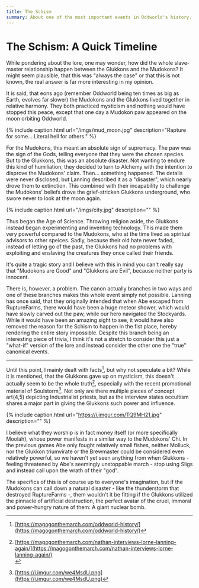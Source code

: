 ```yaml
---
title: The Schism
summary: About one of the most important events in Oddworld's history.
---
```


# The Schism: A Quick Timeline

While pondering about the lore, one may wonder, how did the whole slave-master
relationship happen between the Glukkons and the Mudokons? It might seem
plausible, that this was "always the case" or that this is not known, the real
answer is far more interesting in my opinion.

It is said, that eons ago (remember Oddworld being ten times as big as Earth,
evolves far slower) the Mudokons and the Glukkons lived together in relative
harmony. They both practiced mysticism and nothing would have stopped
this peace, except that one day a Mudokon paw appeared on the moon orbiting
Oddworld.

{% include caption.html url="/imgs/mud_moon.jpg" description="Rapture for some... Literal hell for others." %}

For the Mudokons, this meant an absolute sign of supremacy. The paw was the sign
of the Gods, telling everyone that they were the chosen species. But to the
Glukkons, this was an absolute disaster. Not wanting to endure this kind of
humiliation, they decided to turn to Alchemy with the intention to disprove the
Mudokons' claim. Then... something happened. The details were never
disclosed, but Lanning described it as a "disaster", which nearly drove them to
extinction. This combined with their incapability to challenge the Mudokons'
beliefs drove the grief-stricken Glukkons underground, who swore never to look
at the moon again.

{% include caption.html url="/imgs/city.jpg" description="" %}

Thus began the Age of Science. Throwing religion aside, the Glukkons instead
began experimenting and inventing technology. This made them very powerful
compared to the Mudokons, who at the time lived as spiritual advisors to other
speices. Sadly, because their old hate never faded, instead of letting go of
the past, the Glukkons had no problems with exploiting and enslaving the
creatures they once called their friends.

It's quite a tragic story and I believe with this in mind you can't really say
that "Mudokons are Good" and "Glukkons are Evil", because neither party is
innocent.

There is, however, a problem. The canon actually branches in two ways and
one of these branches makes this whole event simply not possible. Lanning has
once said, that they originally intended that when Abe escaped from
RuptureFarms, there would have been a huge meteor shower, which would have
slowly carved out the paw, while our hero navigated the Stockyards. While it
would have been an amazing sight to see, it would have also removed the reason
for the Schism to happen in the fist place, hereby rendering the entire story
impossible. Despite this branch being an interesting piece of trivia, I think
it's not a stretch to consider this just a "what-if" version of the lore and
instead consider the other one the "true" canonical events.

---

Until this point, I mainly dealt with facts[^1], but why not speculate a bit?
While it is mentioned, that the Glukkons gave up on mysticism, this doesn't
actually seem to be the whole truth[^2], especially with the recent promotional
material of Soulstorm[^3]. Not only are there multiple pieces of concept art(4,5)
depicting Industrialist priests, but as the interview states occultism shares a
major part in giving the Glukkons such power and influence.

{% include caption.html url="https://i.imgur.com/TQ9MH21.jpg" description="" %}

I believe what they worship is in fact money itself (or more specifically
Moolah), whose power manifests in a similar way to the Mudokons' Chi. In the
previous games Abe only fought relatively small fishes, neither Molluck, nor the
Glukkon triumvirate or the Brewmaster could be considered even relatively
powerful, so we haven't yet seen anything from when Glukkons - feeling
threatened by Abe's seemingly unstoppable march - stop using Sligs and instead
call upon the wrath of their "god".

The specifics of this is of course up to everyone's imagination, but if the
Mudokons can call down a natural disaster - like the thunderstorm that destroyed
RuptureFarms -, them wouldn't it be fitting if the Glukkons utilized the
pinnacle of artificial destruction, the perfect avatar of the cruel, immoral and
power-hungry nature of them: A giant nuclear bomb.

[^1]: [https://magogonthemarch.com/oddworld-history/](https://magogonthemarch.com/oddworld-history/)

[^2]: [https://magogonthemarch.com/nathan-interviews-lorne-lanning-again/](https://magogonthemarch.com/nathan-interviews-lorne-lanning-again/)<br>

[^3]: [https://i.imgur.com/we4MsdU.png](https://i.imgur.com/we4MsdU.png)

[^4]: [https://i.imgur.com/KRvL2Ix.jpg](https://i.imgur.com/KRvL2Ix.jpg)

[^5]: [https://i.imgur.com/5h7VKHE.jpg](https://i.imgur.com/5h7VKHE.jpg)
